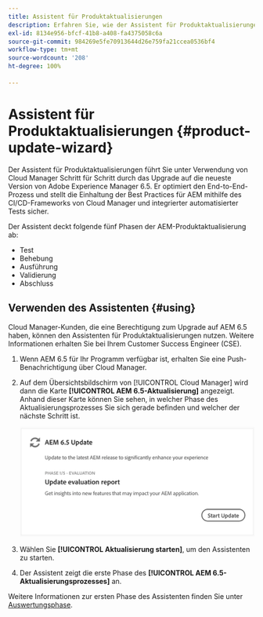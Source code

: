 ```yaml
---
title: Assistent für Produktaktualisierungen
description: Erfahren Sie, wie der Assistent für Produktaktualisierungen den AEM-End-to-End-Aktualisierungsprozess in Cloud Manager optimiert.
exl-id: 8134e956-bfcf-41b8-a408-fa4375058c6a
source-git-commit: 984269e5fe70913644d26e759fa21ccea0536bf4
workflow-type: tm+mt
source-wordcount: '208'
ht-degree: 100%

---
```



# Assistent für Produktaktualisierungen {#product-update-wizard}

Der Assistent für Produktaktualisierungen führt Sie unter Verwendung von Cloud Manager Schritt für Schritt durch das Upgrade auf die neueste Version von Adobe Experience Manager 6.5. Er optimiert den End-to-End-Prozess und stellt die Einhaltung der Best Practices für AEM mithilfe des CI/CD-Frameworks von Cloud Manager und integrierter automatisierter Tests sicher.

Der Assistent deckt folgende fünf Phasen der AEM-Produktaktualisierung ab:

* Test
* Behebung
* Ausführung
* Validierung
* Abschluss

## Verwenden des Assistenten {#using}

Cloud Manager-Kunden, die eine Berechtigung zum Upgrade auf AEM 6.5 haben, können den Assistenten für Produktaktualisierungen nutzen. Weitere Informationen erhalten Sie bei Ihrem Customer Success Engineer (CSE).

1. Wenn AEM 6.5 für Ihr Programm verfügbar ist, erhalten Sie eine Push-Benachrichtigung über Cloud Manager.

1. Auf dem Übersichtsbildschirm von [!UICONTROL Cloud Manager] wird dann die Karte **[!UICONTROL AEM 6.5-Aktualisierung]** angezeigt. Anhand dieser Karte können Sie sehen, in welcher Phase des Aktualisierungsprozesses Sie sich gerade befinden und welcher der nächste Schritt ist. 

   ![Karte zum Assistenten für Aktualisierungen](/help/assets/Start-Update.png)

1. Wählen Sie **[!UICONTROL Aktualisierung starten]**, um den Assistenten zu starten.

1. Der Assistent zeigt die erste Phase des **[!UICONTROL AEM 6.5-Aktualisierungsprozesses]** an.

Weitere Informationen zur ersten Phase des Assistenten finden Sie unter [Auswertungsphase](/help/product-update-wizard/evaluation.md).

